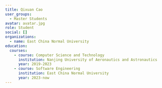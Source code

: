 ```yaml
---
title: Qixuan Cao
user_groups:
  - Master Students
avatar: avatar.jpg
role: Student
social: []
organizations:
  - name: East China Normal University
education:
  courses:
    - course: Computer Science and Technology
      institution: Nanjing University of Aeronautics and Astronautics
      year: 2019-2023
    - course: Software Engineering
      institution: East China Normal University
      year: 2023-now
---
```

